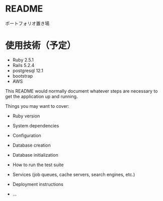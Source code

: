 # README

ポートフォリオ置き場
　　
# 使用技術（予定）
 - Ruby       2.5.1
 - Rails      5.2.4
 - postgresql 12.1
 - bootstrap
 - AWS

This README would normally document whatever steps are necessary to get the
application up and running.

Things you may want to cover:

* Ruby version

* System dependencies

* Configuration

* Database creation

* Database initialization

* How to run the test suite

* Services (job queues, cache servers, search engines, etc.)

* Deployment instructions

* ...
